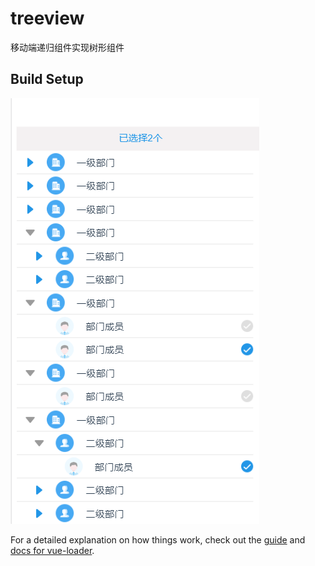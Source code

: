 # treeview

移动端递归组件实现树形组件

## Build Setup

![image](https://github.com/joketng/TreeView/blob/master/image/institute1.png)

For a detailed explanation on how things work, check out the [guide](http://vuejs-templates.github.io/webpack/) and [docs for vue-loader](http://vuejs.github.io/vue-loader).
